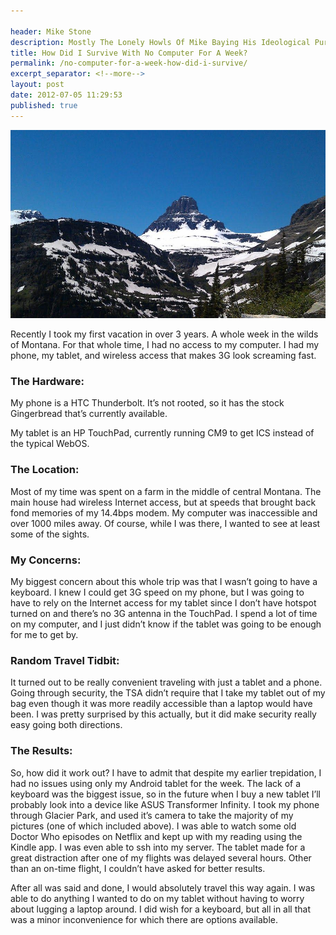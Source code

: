 ```yaml
---

header: Mike Stone
description: Mostly The Lonely Howls Of Mike Baying His Ideological Purity At The Moon
title: How Did I Survive With No Computer For A Week?
permalink: /no-computer-for-a-week-how-did-i-survive/
excerpt_separator: <!--more-->
layout: post
date: 2012-07-05 11:29:53
published: true
---
```


![](/assets/images/jkZWJRx.jpg)

Recently I took my first vacation in over 3 years. A whole week in the wilds of Montana. For that whole time, I had no access to my computer. I had my phone, my tablet, and wireless access that makes 3G look screaming fast.

<!--more-->

### The Hardware:

My phone is a HTC Thunderbolt. It’s not rooted, so it has the stock Gingerbread that’s currently available.

My tablet is an HP TouchPad, currently running CM9 to get ICS instead of the typical WebOS.

### The Location:

Most of my time was spent on a farm in the middle of central Montana. The main house had wireless Internet access, but at speeds that brought back fond memories of my 14.4bps modem. My computer was inaccessible and over 1000 miles away. Of course, while I was there, I wanted to see at least some of the sights.

### My Concerns:

My biggest concern about this whole trip was that I wasn’t going to have a keyboard. I knew I could get 3G speed on my phone, but I was going to have to rely on the Internet access for my tablet since I don’t have hotspot turned on and there’s no 3G antenna in the TouchPad. I spend a lot of time on my computer, and I just didn’t know if the tablet was going to be enough for me to get by.

### Random Travel Tidbit:

It turned out to be really convenient traveling with just a tablet and a phone. Going through security, the TSA didn’t require that I take my tablet out of my bag even though it was more readily accessible than a laptop would have been. I was pretty surprised by this actually, but it did make security really easy going both directions.

### The Results:

So, how did it work out? I have to admit that despite my earlier trepidation, I had no issues using only my Android tablet for the week. The lack of a keyboard was the biggest issue, so in the future when I buy a new tablet I’ll probably look into a device like ASUS Transformer Infinity. I took my phone through Glacier Park, and used it’s camera to take the majority of my pictures (one of which included above). I was able to watch some old Doctor Who episodes on Netflix and kept up with my reading using the Kindle app. I was even able to ssh into my server. The tablet made for a great distraction after one of my flights was delayed several hours. Other than an on-time flight, I couldn’t have asked for better results.

After all was said and done, I would absolutely travel this way again. I was able to do anything I wanted to do on my tablet without having to worry about lugging a laptop around. I did wish for a keyboard, but all in all that was a minor inconvenience for which there are options available.
